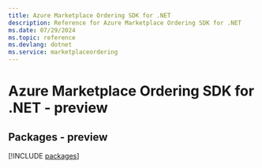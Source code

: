 ```yaml
---
title: Azure Marketplace Ordering SDK for .NET
description: Reference for Azure Marketplace Ordering SDK for .NET
ms.date: 07/29/2024
ms.topic: reference
ms.devlang: dotnet
ms.service: marketplaceordering
---
```

# Azure Marketplace Ordering SDK for .NET - preview
## Packages - preview
[!INCLUDE [packages](marketplace-ordering-index.md)]